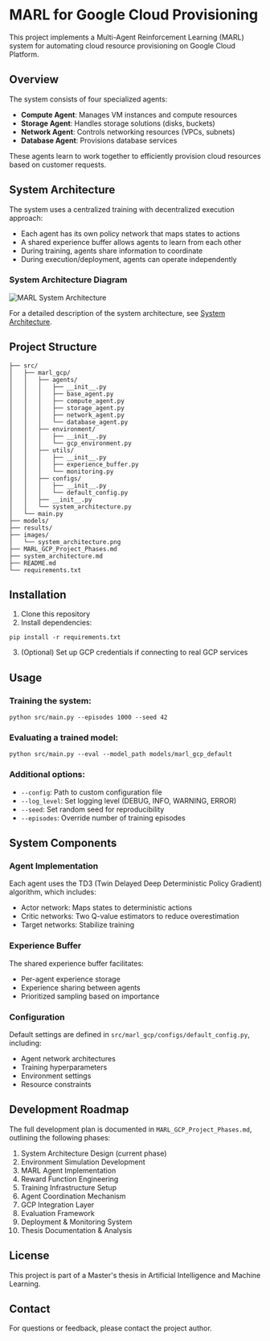 # MARL for Google Cloud Provisioning

This project implements a Multi-Agent Reinforcement Learning (MARL) system for automating cloud resource provisioning on Google Cloud Platform.

## Overview

The system consists of four specialized agents:
- **Compute Agent**: Manages VM instances and compute resources
- **Storage Agent**: Handles storage solutions (disks, buckets)
- **Network Agent**: Controls networking resources (VPCs, subnets)
- **Database Agent**: Provisions database services

These agents learn to work together to efficiently provision cloud resources based on customer requests.

## System Architecture

The system uses a centralized training with decentralized execution approach:
- Each agent has its own policy network that maps states to actions
- A shared experience buffer allows agents to learn from each other
- During training, agents share information to coordinate
- During execution/deployment, agents can operate independently

### System Architecture Diagram

![MARL System Architecture](images/system_architecture.png)

For a detailed description of the system architecture, see [System Architecture](system_architecture.md).

## Project Structure

```
├── src/
│   ├── marl_gcp/
│   │   ├── agents/
│   │   │   ├── __init__.py
│   │   │   ├── base_agent.py
│   │   │   ├── compute_agent.py
│   │   │   ├── storage_agent.py 
│   │   │   ├── network_agent.py
│   │   │   └── database_agent.py
│   │   ├── environment/
│   │   │   ├── __init__.py
│   │   │   └── gcp_environment.py
│   │   ├── utils/
│   │   │   ├── __init__.py
│   │   │   ├── experience_buffer.py
│   │   │   └── monitoring.py
│   │   ├── configs/
│   │   │   ├── __init__.py
│   │   │   └── default_config.py
│   │   ├── __init__.py
│   │   └── system_architecture.py
│   └── main.py
├── models/
├── results/
├── images/
│   └── system_architecture.png
├── MARL_GCP_Project_Phases.md
├── system_architecture.md
├── README.md
└── requirements.txt
```

## Installation

1. Clone this repository
2. Install dependencies:
```
pip install -r requirements.txt
```
3. (Optional) Set up GCP credentials if connecting to real GCP services

## Usage

### Training the system:
```
python src/main.py --episodes 1000 --seed 42
```

### Evaluating a trained model:
```
python src/main.py --eval --model_path models/marl_gcp_default
```

### Additional options:
- `--config`: Path to custom configuration file
- `--log_level`: Set logging level (DEBUG, INFO, WARNING, ERROR)
- `--seed`: Set random seed for reproducibility
- `--episodes`: Override number of training episodes

## System Components

### Agent Implementation
Each agent uses the TD3 (Twin Delayed Deep Deterministic Policy Gradient) algorithm, which includes:
- Actor network: Maps states to deterministic actions
- Critic networks: Two Q-value estimators to reduce overestimation
- Target networks: Stabilize training

### Experience Buffer
The shared experience buffer facilitates:
- Per-agent experience storage
- Experience sharing between agents
- Prioritized sampling based on importance

### Configuration
Default settings are defined in `src/marl_gcp/configs/default_config.py`, including:
- Agent network architectures
- Training hyperparameters
- Environment settings
- Resource constraints

## Development Roadmap

The full development plan is documented in `MARL_GCP_Project_Phases.md`, outlining the following phases:
1. System Architecture Design (current phase)
2. Environment Simulation Development
3. MARL Agent Implementation
4. Reward Function Engineering
5. Training Infrastructure Setup
6. Agent Coordination Mechanism
7. GCP Integration Layer
8. Evaluation Framework
9. Deployment & Monitoring System
10. Thesis Documentation & Analysis

## License

This project is part of a Master's thesis in Artificial Intelligence and Machine Learning.

## Contact

For questions or feedback, please contact the project author.